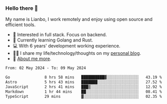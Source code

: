### Hello there 👋

My name is Lianbo, I work remotely and enjoy using open source and efficient tools.

- 🔭 Interested in full stack. Focus on backend.
- 🌱 Currently learning Golang and Rust.
- 💻 With 6 years' development working experience.
- ✍🏻 I share my life/technology/thoughts on my [personal blog](https://godruoyi.com).
- 👒 [About me more](https://godruoyi.com/posts/About-godruoyi).

<!--START_SECTION:waka-->

```txt
From: 02 May 2024 - To: 09 May 2024

Go               8 hrs 58 mins   ██████████▓░░░░░░░░░░░░░░   43.19 %
Astro            5 hrs 43 mins   ███████░░░░░░░░░░░░░░░░░░   27.52 %
JavaScript       2 hrs 41 mins   ███▒░░░░░░░░░░░░░░░░░░░░░   12.92 %
Markdown         1 hr 44 mins    ██░░░░░░░░░░░░░░░░░░░░░░░   08.41 %
TypeScript       29 mins         ▓░░░░░░░░░░░░░░░░░░░░░░░░   02.35 %
```

<!--END_SECTION:waka-->
